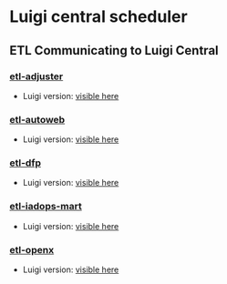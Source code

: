 # Luigi central scheduler

## ETL Communicating to Luigi Central

### [etl-adjuster](https://github.com/OAODEV/etl-adjuster)
* Luigi version: [visible here](https://github.com/OAODEV/etl-adjuster/blob/master/Dockerfile#L14)

### [etl-autoweb](https://github.com/OAODEV/etl-autoweb)
* Luigi version: [visible here](https://github.com/OAODEV/etl-autoweb/blob/master/Dockerfile#L14)

### [etl-dfp](https://github.com/OAODEV/etl-dfp)
* Luigi version: [visible here](https://github.com/OAODEV/etl-dfp/blob/master/requirements.txt#L3)

### [etl-iadops-mart](https://github.com/OAODEV/etl-iadops-mart)
* Luigi version: [visible here](https://github.com/OAODEV/etl-iadops-mart/blob/master/Dockerfile#L15)

### [etl-openx](https://github.com/OAODEV/etl-openx)
* Luigi version: [visible here](https://github.com/OAODEV/etl-openx/blob/master/Dockerfile#L15)
